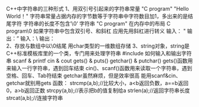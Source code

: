 C++中字符串的三种形式
	1、用双引号引起来的字符串常量
	"C program"     "Hello World！"
	字符串常量占据内存的字节数等于字符串中字符数目加1，多出来的是结尾字符
	字符串的长度不包含’\0’
	字符串 "C program" 在内存中的布局
	C program\0
	如果字符串中包含双引号、和斜杠 应用先用斜杠进行转义
   	输入： \"
   	输出：” 
   	输入：\\
   	输出：\
	2、存放与数组中以\0结尾
	用char类型的一维数组存储
	3、string对象，string是C++标准模板库里的一个类，专门用来处理字符串
	#include<cstring>
如何输入和输出字符串
	scanf & printf
	cin & cout
	gets() & puts()
	getchar() & putchar()
	gets()函数用来输入一行字符串，遇到回车结束
	cin()、scanf()函数用来读取一个字符串，遇到空格、回车、Tab符结束
	getchar虽然麻烦，但是效率很高
	能用scanf&cin、getchar就别用gets
函数：
	strcmp(a,b);//比较大小，a<b返回负数，a==b返回0，a>b返回正数
	strcpy(a,b);//表示把b的值复制给a
	strlen(a);//返回字符串长度
	strcat(a,b);//连接字符串